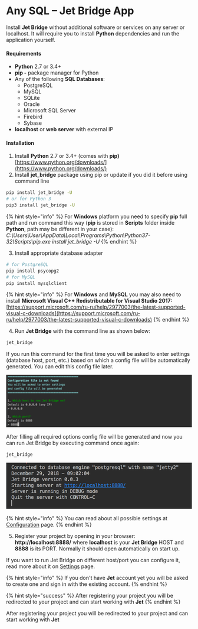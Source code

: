 # Any SQL – Jet Bridge App

Install **Jet Bridge** without additional software or services on any server or localhost. It will require you to install **Python** dependencies and run the application yourself.

#### Requirements

* **Python** 2.7 or 3.4+
* **pip -** package manager for Python
* Any of the following **SQL Databases**:
  * PostgreSQL 
  * MySQL 
  * SQLite 
  * Oracle 
  * Microsoft SQL Server 
  * Firebird 
  * Sybase
* **localhost** or **web server** with external IP

#### Installation

1. Install **Python** 2.7 or 3.4+ \(comes with **pip\)** [https://www.python.org/downloads/](https://www.python.org/downloads/)
2. Install **jet\_bridge** package using pip or update if you did it before using command line

```bash
pip install jet_bridge -U
# or for Python 3
pip3 install jet_bridge -U
```

{% hint style="info" %}
For **Windows** platform you need to specify **pip** full path and run command this way \(**pip** is stored in **Scripts** folder inside **Python**, path may be different in your case\):  
_C:\Users\User\AppData\Local\Programs\Python\Python37-32\Scripts\pip.exe install jet\_bridge -U_
{% endhint %}

3. Install appropriate database adapter

```bash
# for PostgreSQL
pip install psycopg2
# for MySQL
pip install mysqlclient
```

{% hint style="info" %}
For **Windows** and **MySQL** you may also need to install **Microsoft Visual C++ Redistributable for Visual Studio 2017:**  
[https://support.microsoft.com/ru-ru/help/2977003/the-latest-supported-visual-c-downloads](https://support.microsoft.com/ru-ru/help/2977003/the-latest-supported-visual-c-downloads)
{% endhint %}

4. Run **Jet Bridge** with the command line as shown below:

```bash
jet_bridge 
```

If you run this command for the first time you will be asked to enter settings \(database host, port, etc.\) based on which a config file will be automatically generated. You can  edit this config file later.

![](../../.gitbook/assets/image%20%283%29.png)

After filling all required options config file will be generated and now you can run Jet Bridge by executing command once again:

```bash
jet_bridge 
```

![Result of running Jet Bridge](../../.gitbook/assets/image%20%2830%29.png)

{% hint style="info" %}
You can read about all possible settings at [Configuration](../configuration.md) page.
{% endhint %}

5. Register your project by opening in your browser:   
**http://localhost:8888/** where **localhost** is your **Jet Bridge** HOST and **8888** is its PORT. Normally it should open automatically on start up.

If you want to run Jet Bridge on different host/port you can configure it, read more about it on [Settings](../configuration.md) page.

{% hint style="info" %}
If you don't have **Jet** account yet you will be asked to create one and sign in with the existing account.
{% endhint %}

{% hint style="success" %}
After registering your project you will be redirected to your project and can start working with **Jet**
{% endhint %}

After registering your project you will be redirected to your project and can start working with **Jet**

